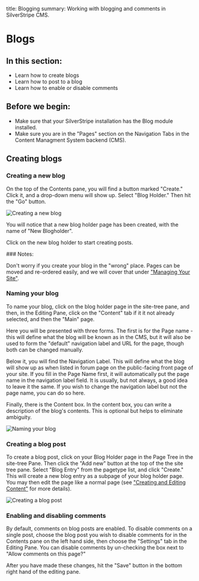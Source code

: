 title: Blogging
summary: Working with blogging and comments in SilverStripe CMS.

# Blogs

## In this section:

* Learn how to create blogs
* Learn how to post to a blog
* Learn how to enable or disable comments

## Before we begin:

* Make sure that your SilverStripe installation has the Blog module installed.
* Make sure you are in the "Pages" section on the Navigation Tabs in the Content Managment System backend (CMS).

## Creating blogs

### Creating a new blog

On the top of the Contents pane, you will find a button marked "Create."  Click it, and a drop-down menu will show up. Select "Blog Holder."  Then hit the "Go" button.

![Creating a new blog](_images/creating-a-blog.jpg)

You will notice that a new blog holder page has been created, with the name of "New Blogholder".

Click on the new blog holder to start creating posts.

<div class="note" markdown="1"> 
### Notes:

Don't worry if you create your blog in the "wrong" place. Pages can be moved and re-ordered easily, and we will cover that under ["Managing Your Site"](managing-your-site).
</div>
 
### Naming your blog

To name your blog, click on the blog holder page in the site-tree pane, and then, in the Editing Pane, click on the "Content" tab if it it not already selected, and then the "Main" page.

Here you will be presented with three forms. The first is for the Page name - this will define what the blog will be known as in the CMS, but it will also be used to form the "default" navigation label and URL for the page, though both can be changed manually.

Below it, you will find the Navigation Label. This will define what the blog will show up as when listed in forum page on the public-facing front page of your site. If you fill in the Page Name first, it will automatically put the page name in the navigation label field. It is usually, but not always, a good idea to leave it the same. If you wish to change the navigation label but not the page name, you can do so here.

Finally, there is the Content box. In the content box, you can write a description of the blog's contents. This is optional but helps to eliminate ambiguity.

![Naming your blog](_images/naming-your-blog.jpg)

### Creating a blog post

To create a blog post, click on your Blog Holder page in the Page Tree in the site-tree Pane.  Then click the "Add new" button at the top of the the site tree pane.  Select "Blog Entry" from the pagetype list, and click "Create." This will create a new blog entry as a subpage of your blog holder page.  You may then edit the page like a normal page (see ["Creating and Editing Content"](creating-and-editing-content) for more details).

![Creating a blog post](_images/creating-a-blog-post.jpg)
 
### Enabling and disabling comments

By default, comments on blog posts are enabled.  To disable comments on a single post, choose the blog post you wish to disable comments for in the Contents pane on the left hand side, then choose the "Settings" tab in the Editing Pane. You can disable comments by un-checking the box next to "Allow comments on this page?"

After you have made these changes, hit the "Save" button in the bottom right hand of the editing pane.